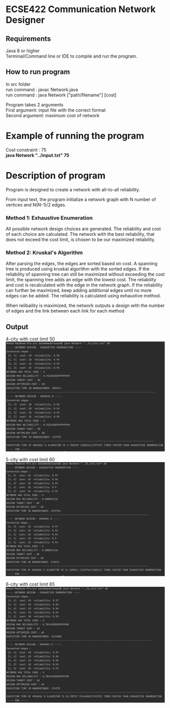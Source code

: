# ECSE422 Communication Network Designer

## Requirements
Java 8 or higher <br/>
Terminal/Command line or IDE to compile and run the program. <br/>

## How to run program
In src folder  <br/> 
run command : javac Network.java </br>
run command : java Network ["path/filename"] [cost] <br/>

Program takes 2 arguments <br/>
First argument: input file with the correct format <br/>
Second argument: maximum cost of network <br/>

# Example of running the program
Cost constraint : 75 <br/>
<b> java Network "../input.txt" 75 </b> <br/>


# Description of program
Program is designed to create a network with all-to-all reliability.

From input text, the program initialize a network graph with N number of vertices and N(N-1)/2 edges.

### Method 1: Exhaustive Enumeration
All possible network design choices are generated. The reliability and cost of each choice are calculated. The network with the best reliability, that does not exceed the cost limit, is chosen to be our maximized reliability.

### Method 2: Kruskal's Algorithm
After parsing the edges, the edges are sorted based on cost. A spanning tree is produced using kruskal algorithm with the sorted edges.
If the reliability of spanning tree can still be maximized without exceeding the cost limit, the spanning tree adds an edge with the lowest cost. The reliability and cost is recalculated with the edge in the network graph. If the reliability can further be maximized, keep adding additional edges until no more edges can be added. The reliability is calculated using exhaustive method.

When relibaility is maximized, the network outputs a design with the number of edges and the link between each link for each method

## Output

4-city with cost limit 50 <br/>
![4-city](/Images/4-city.PNG)

5-city with cost limit 60 <br/>
![5-city](/Images/5-city.PNG)

6-city with cost limit 65 <br/>
![6-city](/Images/6-city.PNG)







